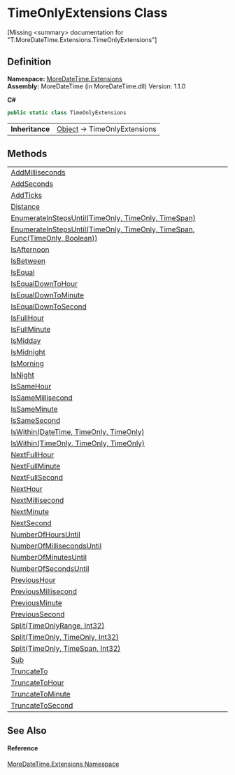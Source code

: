 # TimeOnlyExtensions Class


\[Missing &lt;summary&gt; documentation for "T:MoreDateTime.Extensions.TimeOnlyExtensions"\]



## Definition
**Namespace:** <a href="N_MoreDateTime_Extensions">MoreDateTime.Extensions</a>  
**Assembly:** MoreDateTime (in MoreDateTime.dll) Version: 1.1.0

**C#**
``` C#
public static class TimeOnlyExtensions
```

<table><tr><td><strong>Inheritance</strong></td><td><a href="https://learn.microsoft.com/dotnet/api/system.object" target="_blank" rel="noopener noreferrer">Object</a>  →  TimeOnlyExtensions</td></tr>
</table>



## Methods
<table>
<tr>
<td><a href="M_MoreDateTime_Extensions_TimeOnlyExtensions_AddMilliseconds">AddMilliseconds</a></td>
<td> </td></tr>
<tr>
<td><a href="M_MoreDateTime_Extensions_TimeOnlyExtensions_AddSeconds">AddSeconds</a></td>
<td> </td></tr>
<tr>
<td><a href="M_MoreDateTime_Extensions_TimeOnlyExtensions_AddTicks">AddTicks</a></td>
<td> </td></tr>
<tr>
<td><a href="M_MoreDateTime_Extensions_TimeOnlyExtensions_Distance">Distance</a></td>
<td> </td></tr>
<tr>
<td><a href="M_MoreDateTime_Extensions_TimeOnlyExtensions_EnumerateInStepsUntil">EnumerateInStepsUntil(TimeOnly, TimeOnly, TimeSpan)</a></td>
<td> </td></tr>
<tr>
<td><a href="M_MoreDateTime_Extensions_TimeOnlyExtensions_EnumerateInStepsUntil_1">EnumerateInStepsUntil(TimeOnly, TimeOnly, TimeSpan, Func(TimeOnly, Boolean))</a></td>
<td> </td></tr>
<tr>
<td><a href="M_MoreDateTime_Extensions_TimeOnlyExtensions_IsAfternoon">IsAfternoon</a></td>
<td> </td></tr>
<tr>
<td><a href="M_MoreDateTime_Extensions_TimeOnlyExtensions_IsBetween">IsBetween</a></td>
<td> </td></tr>
<tr>
<td><a href="M_MoreDateTime_Extensions_TimeOnlyExtensions_IsEqual">IsEqual</a></td>
<td> </td></tr>
<tr>
<td><a href="M_MoreDateTime_Extensions_TimeOnlyExtensions_IsEqualDownToHour">IsEqualDownToHour</a></td>
<td> </td></tr>
<tr>
<td><a href="M_MoreDateTime_Extensions_TimeOnlyExtensions_IsEqualDownToMinute">IsEqualDownToMinute</a></td>
<td> </td></tr>
<tr>
<td><a href="M_MoreDateTime_Extensions_TimeOnlyExtensions_IsEqualDownToSecond">IsEqualDownToSecond</a></td>
<td> </td></tr>
<tr>
<td><a href="M_MoreDateTime_Extensions_TimeOnlyExtensions_IsFullHour">IsFullHour</a></td>
<td> </td></tr>
<tr>
<td><a href="M_MoreDateTime_Extensions_TimeOnlyExtensions_IsFullMinute">IsFullMinute</a></td>
<td> </td></tr>
<tr>
<td><a href="M_MoreDateTime_Extensions_TimeOnlyExtensions_IsMidday">IsMidday</a></td>
<td> </td></tr>
<tr>
<td><a href="M_MoreDateTime_Extensions_TimeOnlyExtensions_IsMidnight">IsMidnight</a></td>
<td> </td></tr>
<tr>
<td><a href="M_MoreDateTime_Extensions_TimeOnlyExtensions_IsMorning">IsMorning</a></td>
<td> </td></tr>
<tr>
<td><a href="M_MoreDateTime_Extensions_TimeOnlyExtensions_IsNight">IsNight</a></td>
<td> </td></tr>
<tr>
<td><a href="M_MoreDateTime_Extensions_TimeOnlyExtensions_IsSameHour">IsSameHour</a></td>
<td> </td></tr>
<tr>
<td><a href="M_MoreDateTime_Extensions_TimeOnlyExtensions_IsSameMillisecond">IsSameMillisecond</a></td>
<td> </td></tr>
<tr>
<td><a href="M_MoreDateTime_Extensions_TimeOnlyExtensions_IsSameMinute">IsSameMinute</a></td>
<td> </td></tr>
<tr>
<td><a href="M_MoreDateTime_Extensions_TimeOnlyExtensions_IsSameSecond">IsSameSecond</a></td>
<td> </td></tr>
<tr>
<td><a href="M_MoreDateTime_Extensions_TimeOnlyExtensions_IsWithin">IsWithin(DateTime, TimeOnly, TimeOnly)</a></td>
<td> </td></tr>
<tr>
<td><a href="M_MoreDateTime_Extensions_TimeOnlyExtensions_IsWithin_1">IsWithin(TimeOnly, TimeOnly, TimeOnly)</a></td>
<td> </td></tr>
<tr>
<td><a href="M_MoreDateTime_Extensions_TimeOnlyExtensions_NextFullHour">NextFullHour</a></td>
<td> </td></tr>
<tr>
<td><a href="M_MoreDateTime_Extensions_TimeOnlyExtensions_NextFullMinute">NextFullMinute</a></td>
<td> </td></tr>
<tr>
<td><a href="M_MoreDateTime_Extensions_TimeOnlyExtensions_NextFullSecond">NextFullSecond</a></td>
<td> </td></tr>
<tr>
<td><a href="M_MoreDateTime_Extensions_TimeOnlyExtensions_NextHour">NextHour</a></td>
<td> </td></tr>
<tr>
<td><a href="M_MoreDateTime_Extensions_TimeOnlyExtensions_NextMillisecond">NextMillisecond</a></td>
<td> </td></tr>
<tr>
<td><a href="M_MoreDateTime_Extensions_TimeOnlyExtensions_NextMinute">NextMinute</a></td>
<td> </td></tr>
<tr>
<td><a href="M_MoreDateTime_Extensions_TimeOnlyExtensions_NextSecond">NextSecond</a></td>
<td> </td></tr>
<tr>
<td><a href="M_MoreDateTime_Extensions_TimeOnlyExtensions_NumberOfHoursUntil">NumberOfHoursUntil</a></td>
<td> </td></tr>
<tr>
<td><a href="M_MoreDateTime_Extensions_TimeOnlyExtensions_NumberOfMillisecondsUntil">NumberOfMillisecondsUntil</a></td>
<td> </td></tr>
<tr>
<td><a href="M_MoreDateTime_Extensions_TimeOnlyExtensions_NumberOfMinutesUntil">NumberOfMinutesUntil</a></td>
<td> </td></tr>
<tr>
<td><a href="M_MoreDateTime_Extensions_TimeOnlyExtensions_NumberOfSecondsUntil">NumberOfSecondsUntil</a></td>
<td> </td></tr>
<tr>
<td><a href="M_MoreDateTime_Extensions_TimeOnlyExtensions_PreviousHour">PreviousHour</a></td>
<td> </td></tr>
<tr>
<td><a href="M_MoreDateTime_Extensions_TimeOnlyExtensions_PreviousMillisecond">PreviousMillisecond</a></td>
<td> </td></tr>
<tr>
<td><a href="M_MoreDateTime_Extensions_TimeOnlyExtensions_PreviousMinute">PreviousMinute</a></td>
<td> </td></tr>
<tr>
<td><a href="M_MoreDateTime_Extensions_TimeOnlyExtensions_PreviousSecond">PreviousSecond</a></td>
<td> </td></tr>
<tr>
<td><a href="M_MoreDateTime_Extensions_TimeOnlyExtensions_Split">Split(TimeOnlyRange, Int32)</a></td>
<td> </td></tr>
<tr>
<td><a href="M_MoreDateTime_Extensions_TimeOnlyExtensions_Split_1">Split(TimeOnly, TimeOnly, Int32)</a></td>
<td> </td></tr>
<tr>
<td><a href="M_MoreDateTime_Extensions_TimeOnlyExtensions_Split_2">Split(TimeOnly, TimeSpan, Int32)</a></td>
<td> </td></tr>
<tr>
<td><a href="M_MoreDateTime_Extensions_TimeOnlyExtensions_Sub">Sub</a></td>
<td> </td></tr>
<tr>
<td><a href="M_MoreDateTime_Extensions_TimeOnlyExtensions_TruncateTo">TruncateTo</a></td>
<td> </td></tr>
<tr>
<td><a href="M_MoreDateTime_Extensions_TimeOnlyExtensions_TruncateToHour">TruncateToHour</a></td>
<td> </td></tr>
<tr>
<td><a href="M_MoreDateTime_Extensions_TimeOnlyExtensions_TruncateToMinute">TruncateToMinute</a></td>
<td> </td></tr>
<tr>
<td><a href="M_MoreDateTime_Extensions_TimeOnlyExtensions_TruncateToSecond">TruncateToSecond</a></td>
<td> </td></tr>
</table>

## See Also


#### Reference
<a href="N_MoreDateTime_Extensions">MoreDateTime.Extensions Namespace</a>  
